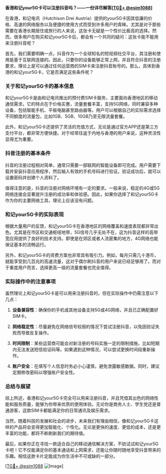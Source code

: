 **香港和记your5G卡可以注册抖音吗？——一份详尽解答[[TG💪+ @esim1088](https://t.me/s/esim1088)]**

在香港，和记电讯（Hutchison Drei Austria）提供的your5G卡因其低廉的价格、高速的网络服务以及便捷的使用方式而受到许多用户的青睐。尤其是对于那些需要在香港长期居住或旅行的人来说，这张卡无疑是一个性价比极高的选择。然而，很多用户在购买和记your5G卡后，都会有一个共同的疑问：这张卡能不能用来注册抖音呢？

首先，我们需要明确一点，抖音作为一个全球知名的短视频社交平台，其注册和使用是基于互联网连接的。因此，只要你的设备能够正常上网，并且符合抖音的注册要求，理论上是可以通过任何运营商的SIM卡来注册抖音账号的。那么，具体到香港的和记your5G卡，它是否满足这些条件呢？

### **关于和记your5G卡的基本信息**

和记your5G卡是由和记电讯推出的预付费SIM卡服务，主要面向香港地区的移动通信需求。它的特点在于价格实惠，流量套餐丰富，支持5G网络，同时兼容多种设备，包括智能手机、平板电脑甚至路由器等。用户可以根据自己的实际需求选择不同额度的流量包，比如1GB、5GB、10GB乃至无限流量套餐。

此外，和记your5G卡还提供了灵活的充值方式，无论是通过官方APP还是第三方支付平台，都非常方便快捷。对于经常往返于内地与香港的用户来说，这种灵活性显得尤为重要。

### **抖音注册的基本条件**

抖音的注册过程相对简单，通常只需要一部联网的智能设备即可完成。用户需要下载并安装抖音应用程序，然后输入有效的手机号码进行验证。验证成功后，就可以设置密码并创建个人资料了。

值得注意的是，抖音的注册对网络环境有一定的要求。一般来说，稳定的4G或5G网络连接会显著提升注册的成功率和体验感。因此，如果你选择了和记your5G卡作为你的主要网络工具，理论上应该没有问题。

### **和记your5G卡的实际表现**

根据大量用户的反馈，和记your5G卡在香港地区的网络覆盖和速度表现都非常出色。尤其是在市区和交通枢纽地带，5G信号几乎无处不在，这为抖音这样的高带宽应用提供了良好的技术支持。即使是在郊区或者人流密集的地方，4G网络也能保证基本的流畅运行。

另外，和记your5G卡的资费方案也非常具有吸引力。例如，每月只需几十港币，就能享受到几百兆的高速流量，这对于偶尔刷抖音的用户来说已经足够用了。而对于重度用户而言，选择更高一级的流量套餐也完全值得。

### **实际操作中的注意事项**

虽然理论上和记your5G卡是可以用来注册抖音的，但在实际操作中仍需注意以下几点：

1. **设备兼容性**：确保你的手机或其他设备支持5G或4G网络，并且已正确配置好SIM卡。
   
2. **网络稳定性**：尽量避免在网络信号较弱的情况下尝试注册抖音，以免因验证失败而导致反复操作。

3. **时间限制**：某些运营商可能会对新注册的号码实施一定的限制措施，比如短期内无法发送短信验证码等。如果遇到这种情况，可以尝试更换时间段重新操作。

4. **账户安全**：在填写个人信息时务必小心谨慎，避免泄露敏感数据。同时，建议定期修改密码以增强账户安全性。

### **总结与展望**

综上所述，香港和记your5G卡完全可以用来注册抖音，并且凭借其出色的网络性能和服务质量，能够为你带来优质的使用体验。无论你是商务人士、学生党还是普通游客，这款SIM卡都能满足你的日常通讯及娱乐需求。

当然，随着科技的发展和社会的进步，未来我们有理由相信，像和记your5G卡这样的产品将会变得更加智能化、个性化。无论是更快的速度、更低的成本，还是更丰富的功能，都将不断刷新我们的期待值。

最后，如果你正在寻找一款适合自己的移动通信解决方案，不妨试试和记your5G卡吧！它不仅能满足你的基本通话和上网需求，还能让你随时随地享受抖音带来的乐趣。相信这款卡片定能成为你生活中不可或缺的一部分。

[[TG💪+ @esim1088](https://t.me/s/esim1088) ![Image](https://i.postimg.cc/4NQfJmqS/Snipaste-2025-05-13-00-14-12.png)]